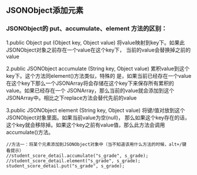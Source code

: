 ## JSONObject添加元素

### JSONObject的 put、accumulate、element 方法的区别：

1.public Object put (Object key, Object value) 将value映射到key下。如果此JSONObject对象之前存在一个value在这个key下，
当前的value会替换掉之前的value

2.public JSONObject accumulate (String key, Object value) 累积value到这个key下。这个方法同element()方法类似，特殊的
是，如果当前已经存在一个value在这个key下那么一个JSONArray将会存储在这个key下来保存所有累积的value。如果已经存在一个
JSONArray，那么当前的value就会添加到这个JSONArray中。相比之下replace方法会替代先前的value

3.public JSONObject element (String key, Object value) 将键/值对放到这个JSONObject对象里面。如果当前value为空(null)，
那么如果这个key存在的话，这个key就会移除掉。如果这个key之前有value值，那么此方法会调用accumulate()方法。

```
//方法一：将某个元素添加到JSONObject对象中（当不知道该用什么方法的时候，alt+/键 看提示）
//student_score_detail.accumulate("s_grade", s_grade);
//student_score_detail.element("s_grade", s_grade);
student_score_detail.put("s_grade", s_grade);
```
